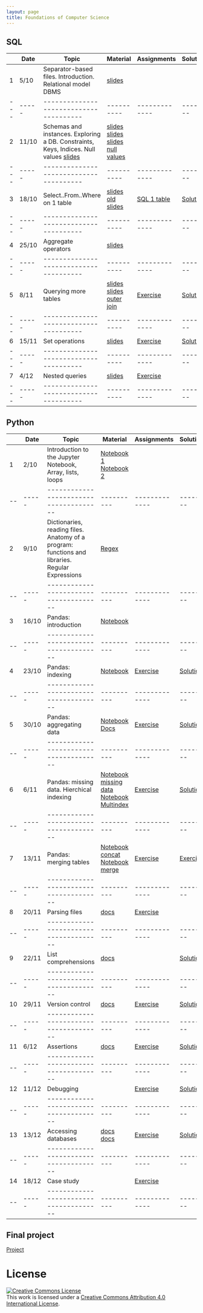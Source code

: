 ```yaml
---
layout: page
title: Foundations of Computer Science
---
```


## SQL


|     |  Date | Topic                                  | Material   |  Assignments  | Solutions |
| --- | ----- | -------------------------------------- | ---------- | ------------- | --------- |
| 1   | 5/10  |Separator-based files. Introduction. Relational model DBMS     |[slides](http://elearning.unimib.it/mod/url/view.php?id=187158) | | |
| --- | ----- | -------------------------------------- | ---------- | ------------- | --------- |
| 2   | 11/10 |Schemas and instances. Exploring a DB. Constraints, Keys, Indices. Null values [slides](https://drive.google.com/file/d/1aei9sQry7p9UAoxP1TY9xPkkwocPbvqP/view?usp=sharing) |[slides](http://elearning.unimib.it/mod/resource/view.php?id=187159) [slides](http://elearning.unimib.it/mod/resource/view.php?id=187161) [slides null values](https://drive.google.com/file/d/1oPar1TsmqYps8V5nPZSMo0mca6mt5Dur/view?usp=sharing) |  |     |
| --- | ----- | -------------------------------------- | ---------- | ------------- | --------- |
| 3   | 18/10  |Select..From..Where on 1 table          |[slides](https://drive.google.com/file/d/13pfyI0h9huoDYHIfBXYjoZje5w2XTNbK/view?usp=sharing) [old slides](http://elearning.unimib.it/mod/resource/view.php?id=187162)            |[SQL 1 table](sql-01-sfw) |[Solution](https://github.com/gdv/foundationsCS/blob/master/sql-01-sfw.sql) |
| --- | ----- | -------------------------------------- | ---------- | ------------- | --------- |
| 4   | 25/10 |Aggregate operators                     |[slides](https://drive.google.com/file/d/1d8KW_tkV93m5oTlqt6lyXQkEC8ecdhnr/view?usp=sharing) | | |
| --- | ----- | -------------------------------------- | ---------- | ------------- | --------- |
| 5   | 8/11  |Querying more tables                    |[slides](https://drive.google.com/file/d/11F2wuvoRwWnhfG__c3JNT58Snb4h8yb5/view?usp=sharing)         [slides outer join](https://drive.google.com/file/d/1Bl30IdK3i_lKm53bQeM-sha1sjTqK3cg/view?usp=sharing)  | [Exercise](sql-03-join-1)  | [Solution](https://github.com/gdv/foundationsCS/blob/master/sql-03-join-1.sql)          |
| --- | ----- | -------------------------------------- | ---------- | ------------- | --------- |
| 6   | 15/11 |Set operations                          |[slides](https://drive.google.com/file/d/1dsyUzA722h-dunnQgmyFA98lQp3gRa3V/view?usp=sharing)  | [Exercise](sql-04-join-2)  | [Solution](https://github.com/gdv/foundationsCS/blob/master/sql-04-join-2.sql)          |
| --- | ----- | -------------------------------------- | ---------- | ------------- | --------- |
| 7   | 4/12  |Nested queries                          |[slides](https://drive.google.com/open?id=1lCArdEEEa6_erOWoR3B0I-Nsyu8Ey0fY) |[Exercise](sql-05-nested) | |
| --- | ----- | -------------------------------------- | ---------- | ------------- | --------- |

## Python


|    |  Date | Topic                                  | Material   |  Assignments  | Solutions |
| -- | ----- | -------------------------------------- | ---------- | ------------- | --------- |
| 1  | 2/10  |Introduction to the Jupyter Notebook, Array, lists, loops    | [Notebook 1](https://jakevdp.github.io/PythonDataScienceHandbook/01.00-ipython-beyond-normal-python.html) [Notebook 2](https://github.com/gdv/EngComp/blob/master/modules/1_offtheground/1_Interacting_with_Python.ipynb)           |               |           |
| -- | ----- | -------------------------------------- | ---------- | ------------- | --------- |
| 2  | 9/10  |Dictionaries, reading files. Anatomy of a program: functions and libraries. Regular Expressions  | [Regex](https://docs.python.org/3/howto/regex.html)       |               |           |
| -- | ----- | -------------------------------------- | ---------- | ------------- | --------- |
| 3  | 16/10 |Pandas: introduction                    | [Notebook](https://jakevdp.github.io/PythonDataScienceHandbook/03.01-introducing-pandas-objects.html)   |               |           |
| -- | ----- | -------------------------------------- | ---------- | ------------- | --------- |
| 4  | 23/10 |Pandas: indexing                        | [Notebook](https://github.com/jakevdp/PythonDataScienceHandbook/blob/master/notebooks/03.02-Data-Indexing-and-Selection.ipynb)   |[Exercise](http://elearning.unimib.it/mod/page/view.php?id=186786)  |[Solution](http://elearning.unimib.it/mod/resource/view.php?id=188299)|
| -- | ----- | -------------------------------------- | ---------- | ------------- | --------- |
| 5  | 30/10 |Pandas: aggregating data                | [Notebook](https://github.com/jakevdp/PythonDataScienceHandbook/blob/f2c4a8af3f6e7e5f455469839e31b09ab6c22868/notebooks/02.04-Computation-on-arrays-aggregates.ipynb) [Docs](http://pandas.pydata.org/pandas-docs/stable/groupby.html)| [Exercise](py-05-groupby)| [Solution](https://github.com/gdv/foundationsCS/blob/master/py-05-groupby.ipynb)|
| -- | ----- | -------------------------------------- | ---------- | ------------- | --------- |
| 6  | 6/11  |Pandas: missing data. Hierchical indexing        | [Notebook missing data](https://jakevdp.github.io/PythonDataScienceHandbook/03.04-missing-values.html) [Notebook Multindex](https://jakevdp.github.io/PythonDataScienceHandbook/03.05-hierarchical-indexing.html)| [Exercise](py-07-multindex)| [Solution](https://github.com/gdv/foundationsCS/blob/master/py-07-multindex.ipynb)          |
| -- | ----- | -------------------------------------- | ---------- | ------------- | --------- |
| 7  | 13/11 |Pandas: merging tables                  | [Notebook concat](https://jakevdp.github.io/PythonDataScienceHandbook/03.06-concat-and-append.html) [Notebook merge](https://jakevdp.github.io/PythonDataScienceHandbook/03.07-merge-and-join.html)  | [Exercise](py-08-merging)  | [Exercise](py-08-merging.ipynb)          |
| -- | ----- | -------------------------------------- | ---------- | ------------- | --------- |
| 8  | 20/11 |Parsing files                           | [docs](http://pandas.pydata.org/pandas-docs/stable/generated/pandas.read_csv.html)|[Exercise](py-09-Apache) | |
| -- | ----- | -------------------------------------- | ---------- | ------------- | --------- |
| 9  | 22/11 |List comprehensions                     | [docs](https://docs.python.org/3/tutorial/datastructures.html) | |[Solution](https://github.com/gdv/foundationsCS/blob/master/py-09-Apache.ipynb) |
| -- | ----- | -------------------------------------- | ---------- | ------------- | --------- |
| 10 | 29/11 |Version control                         | [docs](http://swcarpentry.github.io/git-novice/)|[Exercise](py-10-happiness) |[Solution](https://github.com/gdv/foundationsCS/blob/master/py-10-happiness.ipynb) |
| -- | ----- | -------------------------------------- | ---------- | ------------- | --------- |
| 11 |  6/12 |Assertions                              |[docs](http://swcarpentry.github.io/python-novice-inflammation/08-defensive/)|[Exercise](py-11-f1) |[Solution](https://github.com/gdv/foundationsCS/blob/master/py-11-f1.ipynb) |
| -- | ----- | -------------------------------------- | ---------- | ------------- | --------- |
| 12 | 11/12 |Debugging                               | |[Exercise](py-12-ted) |[Solution](https://github.com/gdv/foundationsCS/blob/master/py-12-TED.ipynb) |
| -- | ----- | -------------------------------------- | ---------- | ------------- | --------- |
| 13 | 13/12 |Accessing databases                     |[docs](https://dev.mysql.com/doc/connector-python/en/connector-python-example-connecting.html) [docs](https://dev.mysql.com/doc/connector-python/en/connector-python-example-cursor-select.html) |[Exercise](py-13-employees) | [Solution](https://github.com/gdv/foundationsCS/blob/master/py-13-employees.ipynb)|
| -- | ----- | -------------------------------------- | ---------- | ------------- | --------- |
| 14 | 18/12 |Case study                              | |[Exercise](py-14-fifa) | |
| -- | ----- | -------------------------------------- | ---------- | ------------- | --------- |

## Final project

[Project](2017-project)

# License

<a rel="license" href="http://creativecommons.org/licenses/by/4.0/"><img alt="Creative Commons License" style="border-width:0" src="https://i.creativecommons.org/l/by/4.0/88x31.png" /></a><br />This work is licensed under a <a rel="license" href="http://creativecommons.org/licenses/by/4.0/">Creative Commons Attribution 4.0 International License</a>.
